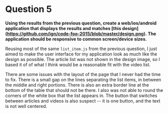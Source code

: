 Question 5
==========

**Using the results from the previous question, create a web/ios/android application that displays the results and matches [this design] (https://github.com/ign/code-foo-2015/blob/master/design.png). The application should be responsive to common screen/device sizes.**

Reusing most of the same `list_item.js` from the previous question, I just aimed to make the user interface for my application look as much like the design as possible. The article list was not shown in the design image, so I based it of of what I think would be a reasonable fit with the video list.

There are some issues with the layout of the page that I never had the time to fix. There is a small gap on the lines separating the list items, in between the middle and right portions. There is also an extra border line at the bottom of the table that should not be there. I also was not able to round the corners of the white box that the list appears in. The button that switches between articles and videos is also suspect -- it is one button, and the text is not well centered. 